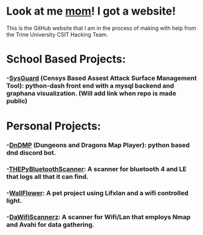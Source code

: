# Look at me [mom]()! I got a website!
This is the GitHub website that I am in the process of making with help from the Trine University CSIT Hacking Team.

# School Based Projects:
### -[**SysGuard**](404) (Censys Based Assest Attack Surface Management Tool): python-dash front end with a mysql backend and graphana visualization. (Will add link when repo is made public)
# Personal Projects:
### -[**DnDMP**](https://github.com/JT-Censys/DnDMP) (Dungeons and Dragons Map Player): python based dnd discord bot.
### -[**THEPyBluetoothScanner**](https://github.com/JT-Censys/THEBluePyScanner): A scanner for bluetooth 4 and LE that logs all that it can find.
### -[**WallFlower**](https://github.com/JT-Censys/Wallflower): A pet project using Lifxlan and a wifi controlled light.
### -[**DaWifiScannerz**](https://github.com/JT-Censys/DaWifiScannerz): A scanner for Wifi/Lan that employs Nmap and Avahi for data gathering.

